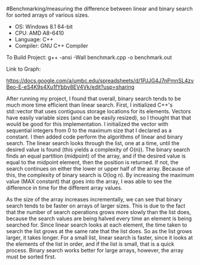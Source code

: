 #Benchmarking/measuring the difference between linear and binary search for sorted arrays of various sizes.



* OS: Windows 8.1 64-bit 
* CPU: AMD A8-6410
* Language: C++
* Compiler: GNU C++ Compiler


To Build Project: 
g++ -ansi -Wall benchmark.cpp -o benchmark.out

Link to Graph:

https://docs.google.com/a/umbc.edu/spreadsheets/d/1PJJG4J7nPmnSL4zvBeo-E-eS4K9s4Xu1fYbby8EV4Vk/edit?usp=sharing



After running my project, I found that overall, binary search tends to be much more time efficient than linear search. First, I initialized C++'s 
std::vector that uses contiguous storage locations for its elements. Vectors have easily variable sizes (and can be easily resized), so I thought that that would be good for this implementation. I initialized the vector with sequential integers from 0 to the maximum size that I declared as a constant. I then added code perform the algorithms of linear and binary search. The linear search looks through the list, one at a time, until the desired value is found (this yields a complexity of O(n)). The binary search finds an equal partition (midpoint) of the array, and if the desired value is equal to the midpoint element, then the position is returned. If not, the search continues on either the lower or upper half of the array. Because of this, the complexity of binary search is O(log n). By increasing the maximum value (MAX constant) that goes into the array, I was able to see the difference in time for the different array values. 

As the size of the array increases incrementally, we can see that binary search tends to be faster on arrays of larger sizes. This is due to the fact that the number of search operations grows more slowly than the list does, because the search values are being halved every time an element is being searched for. Since linear search looks at each element, the time taken to search the list grows at the same rate that the list does. So as the list grows larger, it takes longer. For a small list, linear search is faster, since it looks at the elements of the list in order, and if the list is small, that is a quick process. Binary search works better for large arrays, however, the array must be sorted first. 
